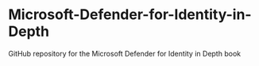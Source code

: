 # Microsoft-Defender-for-Identity-in-Depth
GitHub repository for the Microsoft Defender for Identity in Depth book
